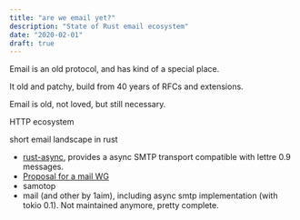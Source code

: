 ```yaml
---
title: "are we email yet?"
description: "State of Rust email ecosystem"
date: "2020-02-01"
draft: true
---
```


Email is an old protocol, and has kind of a special place.

It old and patchy, build from 40 years of RFCs and extensions.

Email is old, not loved, but still necessary.

HTTP ecosystem

short email landscape in rust

* [rust-async](https://github.com/async-email/async-smtp), provides a async SMTP transport
  compatible with lettre 0.9 messages.
* [Proposal for a mail WG](https://internals.rust-lang.org/t/starting-a-rust-mail-wg/11678)
* samotop
* mail (and other by 1aim), including async smtp implementation (with tokio 0.1). Not maintained
  anymore, pretty complete.

